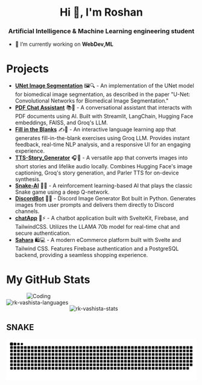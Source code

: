 

<h1 align="center">Hi 👋, I'm Roshan</h1>
<h3 align="center">Artificial Intelligence & Machine Learning engineering student</h3>

- 🔭 I’m currently working on **WebDev,ML**

# Projects
- **[UNet Image Segmentation](https://github.com/rk-vashista/UNet)** 🖼️🔍 - An implementation of the UNet model for biomedical image segmentation, as described in the paper "U-Net: Convolutional Networks for Biomedical Image Segmentation."
- **[PDF Chat Assistant](https://github.com/rk-vashista/pdfChat)** 📚🤖 - A conversational assistant that interacts with PDF documents using AI. Built with Streamlit, LangChain, Hugging Face embeddings, FAISS, and Groq's LLM.
- **[Fill in the Blanks](https://github.com/rk-vashista/NLP-Project)** ✍️📖 - An interactive language learning app that generates fill-in-the-blank exercises using Groq LLM. Provides instant feedback, real-time NLP analysis, and a responsive UI for an engaging experience.
- **[TTS-Story_Generator](https://github.com/rk-vashista/TTS-Story_Generator)** 🎧📜 - A versatile app that converts images into short stories and lifelike audio locally. Combines Hugging Face's image captioning, Groq's story generation, and Parler TTS for on-device synthesis.
-  **[Snake-AI](https://github.com/rk-vashista/Snake-AI)** 🐍🤖 - A reinforcement learning-based AI that plays the classic Snake game using a deep Q-network.
- **[DiscordBot](https://github.com/rk-vashista/DiscordBot)** 🤖🎨 - Discord Image Generator Bot built in Python. Generates images from user prompts and delivers them directly to Discord channels.
- **[chatApp](https://github.com/rk-vashista/chatApp)** 💬⚡ - A chatbot application built with SvelteKit, Firebase, and TailwindCSS. Utilizes the LLAMA 70b model for real-time chat and secure authentication.
- **[Sahara](https://github.com/rk-vashista/Sahara)** 🛍️💻 - A modern eCommerce platform built with Svelte and Tailwind CSS. Features Firebase authentication and a PostgreSQL backend, providing a seamless shopping experience.

<p align="left">



# My GitHub Stats
</p>

<img align="right" alt="Coding" width="450" src="https://media1.tenor.com/m/41I-iMyClCgAAAAd/programmer-programming.gif">





<p align="left">
</p>




<p><img align="left" src="https://github-readme-stats.vercel.app/api/top-langs?username=rk-vashista&show_icons=true&locale=en&layout=compact"alt="rk-vashista-languages" /></p>  
<br/>
<p> <img align="center" src="https://github-readme-stats.vercel.app/api?username=rk-vashista&show_icons=true&locale=en" alt="rk-vashista-stats" /></p>
<!-- <p><img align="center" src="https://github-readme-streak-stats.herokuapp.com/?user=rk-vashista&" alt="rk-vashista" /></p> -->

## SNAKE
![](https://raw.githubusercontent.com/rk-vashista/snake/output/github-contribution-grid-snake-dark.svg)
